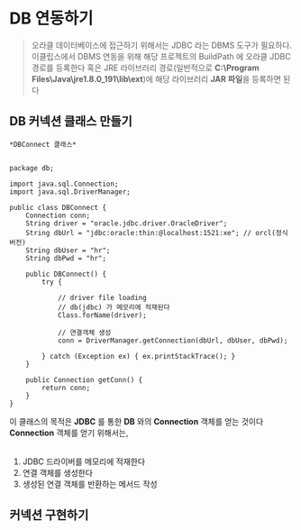 ﻿
# DB 연동하기

>오라클 데이터베이스에 접근하기 위해서는 JDBC 라는 DBMS 도구가 필요하다.<br>
이클립스에서 DBMS 연동을 위해 해당 프로젝트의 BuildPath 에 오라클 JDBC 경로를 등록한다
혹은 JRE 라이브러리 경로(일반적으로 **C:\Program Files\Java\jre1.8.0_191\lib\ext**)에 해당 라이브러리 **JAR 파일**을 등록하면 된다

## DB 커넥션 클래스 만들기

	*DBConnect 클래스*
<pre><code>
package db;

import java.sql.Connection;
import java.sql.DriverManager;

public class DBConnect {
	Connection conn;
	String driver = "oracle.jdbc.driver.OracleDriver";
	String dbUrl = "jdbc:oracle:thin:@localhost:1521:xe"; // orcl(정식버전)
	String dbUser = "hr";
	String dbPwd = "hr";
	
	public DBConnect() {
		try {
			
			// driver file loading
			// db(jdbc) 가 메모리에 적재된다
			Class.forName(driver);
			
			// 연결객체 생성
			conn = DriverManager.getConnection(dbUrl, dbUser, dbPwd);
			
		} catch (Exception ex) { ex.printStackTrace(); }
	}

	public Connection getConn() {
		return conn;
	}
}
</code></pre>

이 클래스의 목적은 <strong>JDBC</strong> 를 통한 <strong>DB</strong> 와의 <strong>Connection</strong> 객체를 얻는 것이다<br>
<strong>Connection</strong> 객체를 얻기 위해서는,<br><br>
1. JDBC 드라이버를 메모리에 적재한다
2. 연결 객체를 생성한다
3. 생성된 연결 객체를 반환하는 메서드 작성


## 커넥션 구현하기